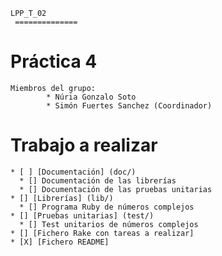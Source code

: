 	LPP_T_02
     ==============

# Práctica 4

	Miembros del grupo:
    		* Núria Gonzalo Soto
    		* Simón Fuertes Sanchez (Coordinador)

# Trabajo a realizar
	* [ ] [Documentación] (doc/)
	  * [] Documentación de las librerías
	  * [] Documentación de las pruebas unitarias
	* [] [Librerías] (lib/)
	  * [] Programa Ruby de números complejos
	* [] [Pruebas unitarias] (test/)
	  * [] Test unitarios de números complejos
	* [] [Fichero Rake con tareas a realizar]
	* [X] [Fichero README]




